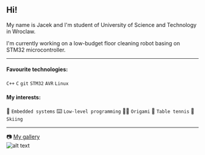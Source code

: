 ## Hi!

My name is Jacek and I'm student of University of Science and Technology in Wroclaw.

I'm currently working on a low-budget floor cleaning robot basing on STM32 microcontroller.
___
#### Favourite technologies:
`C++`
`C`
`git`
`STM32`
`AVR`
`Linux`

#### My interests:
:robot: `Embedded systems`
:keyboard: `Low-level programming`
:man_artist: `Origami`
:ping_pong: `Table tennis`
:ski: `Skiing`
___
:camera: [My gallery](https://www.flickr.com/photos/129012124@N02)\
![alt text](https://farm66.static.flickr.com/65535/48349543377_e2ea925aa6.jpg)


<!--
**kecajjo/kecajjo** is a ✨ _special_ ✨ repository because its `README.md` (this file) appears on your GitHub profile.

Here are some ideas to get you started:

- 🔭 I’m currently working on ...
- 🌱 I’m currently learning ...
- 👯 I’m looking to collaborate on ...
- 🤔 I’m looking for help with ...
- 💬 Ask me about ...
- 📫 How to reach me: ...
- 😄 Pronouns: ...
- ⚡ Fun fact: ...
-->
